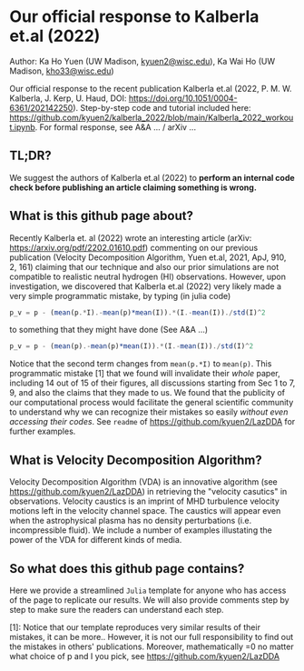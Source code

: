 # Our official response to Kalberla et.al (2022)

Author: Ka Ho Yuen (UW Madison, kyuen2@wisc.edu), Ka Wai Ho (UW Madison, kho33@wisc.edu)

Our official response to the recent publication Kalberla et.al (2022, P. M. W. Kalberla, J. Kerp, U. Haud, DOI: https://doi.org/10.1051/0004-6361/202142250). Step-by-step code and tutorial included here: https://github.com/kyuen2/kalberla_2022/blob/main/Kalberla_2022_workout.ipynb.  For formal response, see A&A ... / arXiv ...

## TL;DR? 

We suggest the authors of Kalberla et.al (2022) to **perform an internal code check before publishing an article claiming something is wrong.**

## What is this github page about?

Recently Kalberla et. al (2022) wrote an interesting article (arXiv: https://arxiv.org/pdf/2202.01610.pdf) commenting on our previous publication (Velocity Decomposition Algorithm, Yuen et.al, 2021, ApJ, 910, 2, 161) claiming that our technique and also our prior simulations are not compatible to realistic neutral hydrogen (HI) observations. However, upon investigation, we discovered that Kalberla et.al (2022) very likely made a very simple programmatic mistake, by typing (in julia code)
```julia
p_v = p - (mean(p.*I).-mean(p)*mean(I)).*(I.-mean(I))./std(I)^2
```

to something that they might have done (See A&A ...)
```julia
p_v = p - (mean(p).-mean(p)*mean(I)).*(I.-mean(I))./std(I)^2
```

Notice that the second term changes from `mean(p.*I)` to `mean(p)`. This programmatic mistake [1] that we found will invalidate their _whole_ paper, including 14 out of 15 of their figures, all discussions starting from Sec 1 to 7, 9, and also the claims that they made to us. We found that the publicity of our computational process would facilitate the general scientific community to understand why we can recognize their mistakes so easily _without even accessing their codes_. See `readme` of https://github.com/kyuen2/LazDDA for further examples.



## What is Velocity Decomposition Algorithm?

Velocity Decomposition Algorithm (VDA) is an innovative algorithm (see https://github.com/kyuen2/LazDDA) in retrieving the "velocity casutics" in observations. Velocity caustics is an imprint of MHD turbulence velocity motions left in the velocity channel space. The caustics will appear even when the astrophysical plasma has no density perturbations (i.e. incompressible fluid). We include a number of examples illustating the power of the VDA for different kinds of media.

## So what does this github page contains?

Here we provide a streamlined `Julia` template for anyone who has access of the page to replicate our results. We will also provide comments step by step to make sure the readers can understand each step.

[1]: Notice that our template reproduces very similar results of their mistakes, it can be more.. However, it is not our full responsibility to find out the mistakes in others' publications. Moreover, mathematically <pdpv>=0 no matter what choice of p and I you pick, see https://github.com/kyuen2/LazDDA

